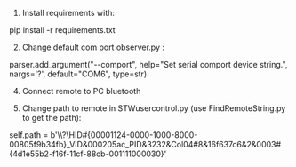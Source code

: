 1. Install requirements with:

pip install -r requirements.txt

2. Change default com port observer.py :

parser.add_argument("--comport",     help="Set serial comport device string.", nargs='?', default="COM6", type=str)

4. Connect remote to PC bluetooth

3. Change path to remote in STWusercontrol.py (use FindRemoteString.py to get the path):

self.path = b'\\\\?\\HID#{00001124-0000-1000-8000-00805f9b34fb}_VID&000205ac_PID&3232&Col04#8&16f637c6&2&0003#{4d1e55b2-f16f-11cf-88cb-001111000030}'
 